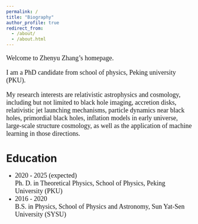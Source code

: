 ```yaml
---
permalink: /
title: "Biography"
author_profile: true
redirect_from: 
  - /about/
  - /about.html
---
```


<font face="Garamond" size=4> 
<p>Welcome to Zhenyu Zhang’s homepage.</p>
<p>I am a PhD candidate from school of physics, Peking university (PKU). </p>
<p>My research interests are relativistic astrophysics and cosmology, including but not limited to black hole imaging, accretion disks, relativistic jet launching mechanisms, particle dynamics near black holes, primordial black holes, inflation models in early universe, large-scale structure cosmology, as well as the application of machine learning in those directions.</p></font>

Education
======
* <font face="Palatino" size=4> 2020 - 2025 (expected) <br> Ph. D. in Theoretical Physics, School of Physics, Peking University (PKU)</font>
* <font face="Palatino" size=4> 2016 - 2020 <br> B.S. in Physics, School of Physics and Astronomy, Sun Yat-Sen University (SYSU)</font>
